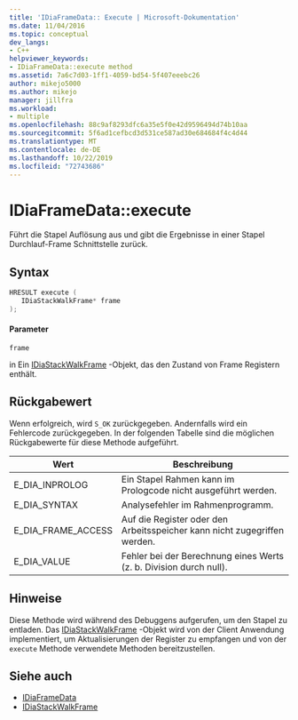 ```yaml
---
title: 'IDiaFrameData:: Execute | Microsoft-Dokumentation'
ms.date: 11/04/2016
ms.topic: conceptual
dev_langs:
- C++
helpviewer_keywords:
- IDiaFrameData::execute method
ms.assetid: 7a6c7d03-1ff1-4059-bd54-5f407eeebc26
author: mikejo5000
ms.author: mikejo
manager: jillfra
ms.workload:
- multiple
ms.openlocfilehash: 88c9af8293dfc6a35e5f0e42d9596494d74b10aa
ms.sourcegitcommit: 5f6ad1cefbcd3d531ce587ad30e684684f4c4d44
ms.translationtype: MT
ms.contentlocale: de-DE
ms.lasthandoff: 10/22/2019
ms.locfileid: "72743686"
---
```

# <a name="idiaframedataexecute"></a>IDiaFrameData::execute
Führt die Stapel Auflösung aus und gibt die Ergebnisse in einer Stapel Durchlauf-Frame Schnittstelle zurück.

## <a name="syntax"></a>Syntax

```C++
HRESULT execute ( 
   IDiaStackWalkFrame* frame
);
```

#### <a name="parameters"></a>Parameter
 `frame`

in Ein [IDiaStackWalkFrame](../../debugger/debug-interface-access/idiastackwalkframe.md) -Objekt, das den Zustand von Frame Registern enthält.

## <a name="return-value"></a>Rückgabewert
 Wenn erfolgreich, wird `S_OK` zurückgegeben. Andernfalls wird ein Fehlercode zurückgegeben. In der folgenden Tabelle sind die möglichen Rückgabewerte für diese Methode aufgeführt.

|Wert|Beschreibung|
|-----------|-----------------|
|E_DIA_INPROLOG|Ein Stapel Rahmen kann im Prologcode nicht ausgeführt werden.|
|E_DIA_SYNTAX|Analysefehler im Rahmenprogramm.|
|E_DIA_FRAME_ACCESS|Auf die Register oder den Arbeitsspeicher kann nicht zugegriffen werden.|
|E_DIA_VALUE|Fehler bei der Berechnung eines Werts (z. b. Division durch null).|

## <a name="remarks"></a>Hinweise
 Diese Methode wird während des Debuggens aufgerufen, um den Stapel zu entladen. Das [IDiaStackWalkFrame](../../debugger/debug-interface-access/idiastackwalkframe.md) -Objekt wird von der Client Anwendung implementiert, um Aktualisierungen der Register zu empfangen und von der `execute` Methode verwendete Methoden bereitzustellen.

## <a name="see-also"></a>Siehe auch
- [IDiaFrameData](../../debugger/debug-interface-access/idiaframedata.md)
- [IDiaStackWalkFrame](../../debugger/debug-interface-access/idiastackwalkframe.md)
